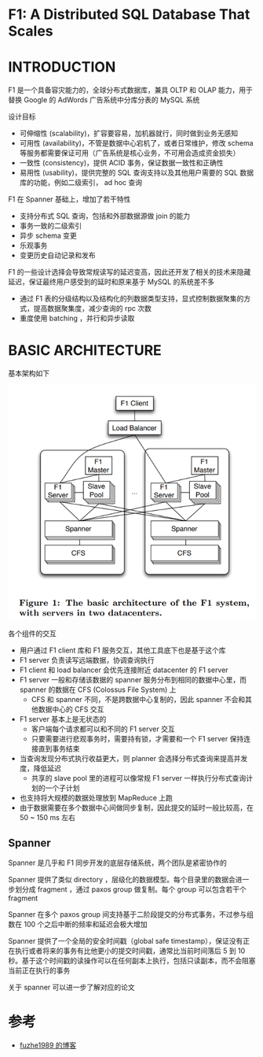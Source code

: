 # F1: A Distributed SQL Database That Scales

# INTRODUCTION
F1 是一个具备容灾能力的，全球分布式数据库，兼具 OLTP 和 OLAP 能力，用于替换 Google 的 AdWords 广告系统中分库分表的 MySQL 系统

设计目标
- 可伸缩性 (scalability)，扩容要容易，加机器就行，同时做到业务无感知
- 可用性 (availability)，不管是数据中心宕机了，或者日常维护，修改 schema 等服务都需要保证可用（广告系统是核心业务，不可用会造成资金损失）
- 一致性 (consistency)，提供 ACID 事务，保证数据一致性和正确性
- 易用性 (usability)，提供完整的 SQL 查询支持以及其他用户需要的 SQL 数据库的功能，例如二级索引， ad hoc 查询

F1 在 Spanner 基础上，增加了若干特性
- 支持分布式 SQL 查询，包括和外部数据源做 join 的能力
- 事务一致的二级索引
- 异步 schema 变更
- 乐观事务
- 变更历史自动记录和发布

F1 的一些设计选择会导致常规读写的延迟变高，因此还开发了相关的技术来隐藏延迟，保证最终用户感受到的延时和原来基于 MySQL 的系统差不多
- 通过 F1 表的分级结构以及结构化的列数据类型支持，显式控制数据聚集的方式，提高数据聚集度，减少查询的 rpc 次数
- 重度使用 batching ，并行和异步读取

# BASIC ARCHITECTURE
基本架构如下

![architecture](pics/f1/architecture.png)

各个组件的交互
- 用户通过 F1 client 库和 F1 服务交互，其他工具底下也是基于这个库
- F1 server 负责读写远端数据，协调查询执行
- F1 client 和 load balancer 会优先连接附近 datacenter 的 F1 server
- F1 server 一般和存储该数据的 spanner 服务分布到相同的数据中心里，而 spanner 的数据在 CFS (Colossus File System) 上
    - CFS 和 spanner 不同，不是跨数据中心复制的，因此 spanner 不会和其他数据中心的 CFS 交互
- F1 server 基本上是无状态的
    - 客户端每个请求都可以和不同的 F1 server 交互
    - 只要需要进行悲观事务时，需要持有锁，才需要和一个 F1 server 保持连接直到事务结束
- 当查询发现分布式执行收益更大，则 planner 会选择分布式查询来提高并发度，降低延迟
    - 共享的 slave pool 里的进程可以像常规 F1 server 一样执行分布式查询计划的一个子计划
- 也支持将大规模的数据处理放到 MapReduce 上跑
- 由于数据需要在多个数据中心间做同步复制，因此提交的延时一般比较高，在 50 ~ 150 ms 左右

## Spanner
Spanner 是几乎和 F1 同步开发的底层存储系统，两个团队是紧密协作的

Spanner 提供了类似 directory ，层级化的数据模型。每个目录里的数据会进一步划分成 fragment ，通过 paxos group 做复制。每个 group 可以包含若干个 fragment

Spanner 在多个 paxos group 间支持基于二阶段提交的分布式事务，不过参与组数在 100 个之后中断的频率和延迟会极大增加

Spanner 提供了一个全局的安全时间戳（global safe timestamp），保证没有正在执行或者将来的事务有比他更小的提交时间戳，通常比当前时间落后 5 到 10 秒。基于这个时间戳的读操作可以在任何副本上执行，包括只读副本，而不会阻塞当前正在执行的事务

关于 spanner 可以进一步了解对应的论文


# 参考
- [fuzhe1989 的博客](https://fuzhe1989.github.io/2020/12/22/f1-a-distributed-sql-database-that-scales/)
